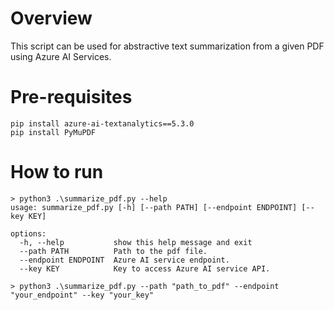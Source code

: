 # Overview
This script can be used for abstractive text summarization from a given PDF using Azure AI Services.

# Pre-requisites
```
pip install azure-ai-textanalytics==5.3.0
pip install PyMuPDF
```

# How to run
```
> python3 .\summarize_pdf.py --help
usage: summarize_pdf.py [-h] [--path PATH] [--endpoint ENDPOINT] [--key KEY]

options:
  -h, --help           show this help message and exit
  --path PATH          Path to the pdf file.
  --endpoint ENDPOINT  Azure AI service endpoint.
  --key KEY            Key to access Azure AI service API.

> python3 .\summarize_pdf.py --path "path_to_pdf" --endpoint "your_endpoint" --key "your_key"
```

